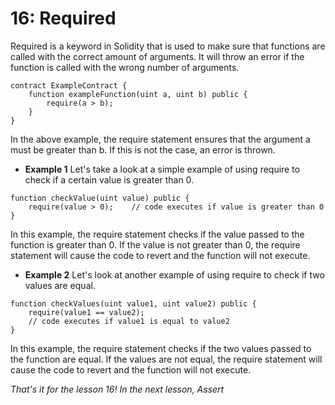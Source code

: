 # 16: Required

Required is a keyword in Solidity that is used to make sure that functions are called with the correct amount of arguments. It will throw an error if the function is called with the wrong number of arguments.

```solidity
contract ExampleContract {    
    function exampleFunction(uint a, uint b) public {        
        require(a > b);    
    }
}
```

In the above example, the require statement ensures that the argument a must be greater than b. If this is not the case, an error is thrown.

* **Example 1** Let's take a look at a simple example of using require to check if a certain value is greater than 0.

```solidity
function checkValue(uint value) public {    
    require(value > 0);    // code executes if value is greater than 0
}
```

In this example, the require statement checks if the value passed to the function is greater than 0. If the value is not greater than 0, the require statement will cause the code to revert and the function will not execute.

* **Example 2** Let's look at another example of using require to check if two values are equal.

```solidity
function checkValues(uint value1, uint value2) public { 
    require(value1 == value2); 
    // code executes if value1 is equal to value2
}
```

&#x20;In this example, the require statement checks if the two values passed to the function are equal. If the values are not equal, the require statement will cause the code to revert and the function will not execute.

_That's it for the lesson 16! In the next lesson, Assert_
